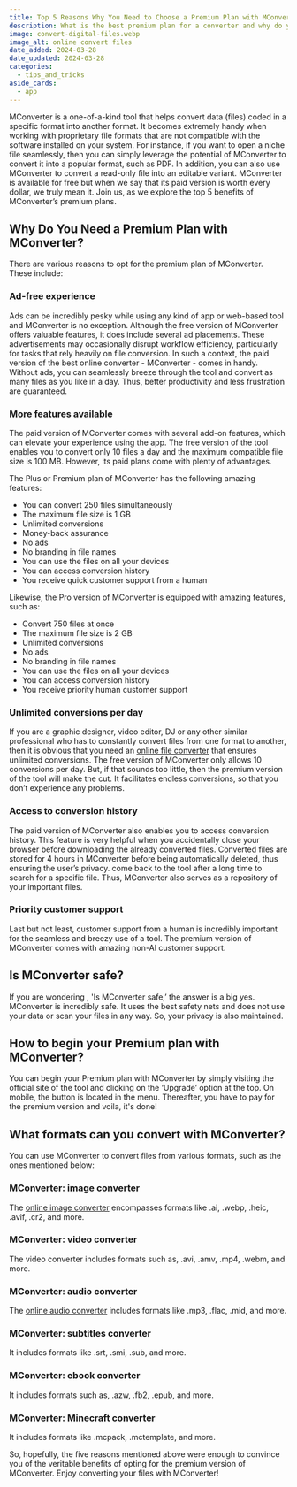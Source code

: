 ```yaml
---
title: Top 5 Reasons Why You Need to Choose a Premium Plan with MConverter
description: What is the best premium plan for a converter and why do you need a subscription? Learn more in this article!
image: convert-digital-files.webp
image_alt: online convert files
date_added: 2024-03-28
date_updated: 2024-03-28
categories:
  - tips_and_tricks
aside_cards:
  - app
---
```


MConverter is a one-of-a-kind tool that helps convert data (files) coded in a specific format into another format. It becomes extremely handy when working with proprietary file formats that are not compatible with the software installed on your system. For instance, if you want to open a niche file seamlessly, then you can simply leverage the potential of MConverter to convert it into a popular format, such as PDF. In addition, you can also use MConverter to convert a read-only file into an editable variant. MConverter is available for free but when we say that its paid version is worth every dollar, we truly mean it. Join us, as we explore the top 5 benefits of MConverter’s premium plans.

## Why Do You Need a Premium Plan with MConverter?
There are various reasons to opt for the premium plan of MConverter. These include:

### Ad-free experience

Ads can be incredibly pesky while using any kind of app or web-based tool and MConverter is no exception. Although the free version of MConverter offers valuable features, it does include several ad placements. These advertisements may occasionally disrupt workflow efficiency, particularly for tasks that rely heavily on file conversion.  In such a context, the paid version of the best online converter - MConverter - comes in handy. Without ads, you can seamlessly breeze through the tool and convert as many files as you like in a day. Thus, better productivity and less frustration are guaranteed. 

### More features available

The paid version of MConverter comes with several add-on features, which can elevate your experience using the app. The free version of the tool enables you to convert only 10 files a day and the maximum compatible file size is 100 MB. However, its paid plans come with plenty of advantages. 

The Plus or Premium plan of MConverter has the following amazing features:

- You can convert 250 files simultaneously 
- The maximum file size is 1 GB
- Unlimited conversions
- Money-back assurance
- No ads
- No branding in file names
- You can use the files on all your devices
- You can access conversion history
- You receive quick customer support from a human

Likewise, the Pro version of MConverter is equipped with amazing features, such as:

- Convert 750 files at once
- The maximum file size is 2 GB
- Unlimited conversions
- No ads
- No branding in file names
- You can use the files on all your devices
- You can access conversion history
- You receive priority human customer support

### Unlimited conversions per day

If you are a graphic designer, video editor, DJ or any other similar professional who has to constantly convert files from one format to another, then it is obvious that you need an [online file converter](https://mconverter.eu/) that ensures unlimited conversions. The free version of MConverter only allows 10 conversions per day. But, if that sounds too little, then the premium version of the tool will make the cut. It facilitates endless conversions, so that you don’t experience any problems. 

### Access to conversion history

The paid version of MConverter also enables you to access conversion history. This feature is very helpful when you accidentally close your browser before downloading the already converted files. Converted files are stored for 4 hours in MConverter before being automatically deleted, thus ensuring the user’s privacy. come back to the tool after a long time to search for a specific file. Thus, MConverter also serves as a repository of your important files. 

### Priority customer support

Last but not least, customer support from a human is incredibly important for the seamless and breezy use of a tool. The premium version of MConverter comes with amazing non-AI customer support.

## Is MConverter safe?

If you are wondering , 'Is MConverter safe,’ the answer is a big yes. MConverter is incredibly safe. It uses the best safety nets and does not use your data or scan your files in any way. So, your privacy is also maintained.

## How to begin your Premium plan with MConverter?

You can begin your Premium plan with MConverter by simply visiting the official site of the tool and clicking on the ‘Upgrade’ option at the top. On mobile, the button is located in the menu. Thereafter, you have to pay for the premium version and voila, it's done!

## What formats can you convert with MConverter?

You can use MConverter to convert files from various formats, such as the ones mentioned below:

### MConverter: image converter

The [online image converter](https://mconverter.eu/converter/image/) encompasses formats like .ai, .webp, .heic, .avif, .cr2, and more.

### MConverter: video converter

The video converter includes formats such as, .avi, .amv, .mp4, .webm, and more.

### MConverter: audio converter

The [online audio converter](https://mconverter.eu/converter/audio/) includes formats like .mp3, .flac, .mid, and more.

### MConverter: subtitles converter

It includes formats like .srt, .smi, .sub, and more.

### MConverter: ebook converter

It includes formats such as, .azw, .fb2, .epub, and more.

### MConverter: Minecraft converter

It includes formats like .mcpack, .mctemplate, and more.

So, hopefully, the five reasons mentioned above were enough to convince you of the veritable benefits of opting for the premium version of MConverter. Enjoy converting your files with MConverter!